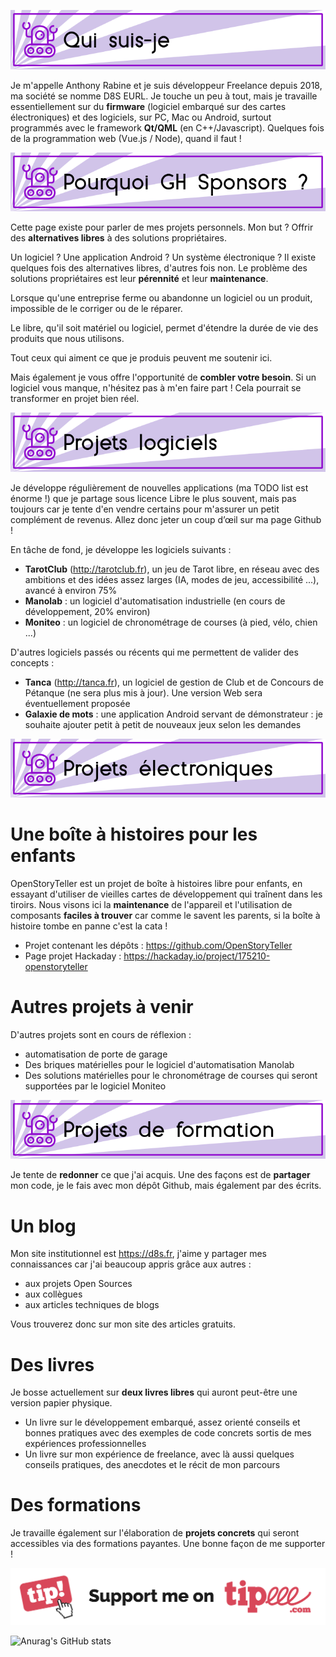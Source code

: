 ![img](title_qui_suis_je.png)

Je m'appelle Anthony Rabine et je suis développeur Freelance depuis 2018, ma société se nomme D8S EURL. Je touche un peu à tout, mais je travaille essentiellement sur du **firmware** (logiciel embarqué sur des cartes électroniques) et des logiciels, sur PC, Mac ou Android, surtout programmés avec le framework **Qt/QML** (en C++/Javascript). Quelques fois de la programmation web (Vue.js / Node), quand il faut !

![img](title_pourquoi_gh_sponsors.png)

Cette page existe pour parler de mes projets personnels. Mon but ? Offrir des **alternatives libres** à des solutions propriétaires.

Un logiciel ? Une application Android ? Un système électronique ? Il existe quelques fois des alternatives libres, d'autres fois non. Le problème des solutions propriétaires est leur **pérennité** et leur **maintenance**.

Lorsque qu'une entreprise ferme ou abandonne un logiciel ou un produit, impossible de le corriger ou de le réparer.

Le libre, qu'il soit matériel ou logiciel, permet d'étendre la durée de vie des produits que nous utilisons.

Tout ceux qui aiment ce que je produis peuvent me soutenir ici.

Mais également je vous offre l'opportunité de **combler votre besoin**. Si un logiciel vous manque, n'hésitez pas à m'en faire part ! Cela pourrait se transformer en projet bien réel.

![img](title_projets_logiciels.png)

Je développe régulièrement de nouvelles applications (ma TODO list est énorme !) que je partage sous licence Libre le plus souvent, mais pas toujours car je tente d'en vendre certains pour m'assurer un petit complément de revenus. Allez donc jeter un coup d’œil sur ma page Github !

En tâche de fond, je développe les logiciels suivants :

- **TarotClub** (http://tarotclub.fr), un jeu de Tarot libre, en réseau avec des ambitions et des idées assez larges (IA, modes de jeu, accessibilité ...), avancé à environ 75%
- **Manolab** : un logiciel d'automatisation industrielle (en cours de développement, 20% environ)
- **Moniteo** : un logiciel de chronométrage de courses (à pied, vélo, chien ...)

D'autres logiciels passés ou récents qui me permettent de valider des concepts :

- **Tanca** (http://tanca.fr), un logiciel de gestion de Club et de Concours de Pétanque (ne sera plus mis à jour). Une version Web sera éventuellement proposée
- **Galaxie de mots** : une application Android servant de démonstrateur : je souhaite ajouter petit à petit de nouveaux jeux selon les demandes

![img](title_projets_electroniques.png)

Une boîte à histoires pour les enfants
======================================

OpenStoryTeller est un projet de boîte à histoires libre pour enfants, en essayant d'utiliser de vieilles cartes de développement qui traînent dans les tiroirs. Nous visons ici la **maintenance** de l'appareil et l'utilisation de composants **faciles à trouver** car comme le savent les parents, si la boîte à histoire tombe en panne c'est la cata !

- Projet contenant les dépôts : https://github.com/OpenStoryTeller
- Page projet Hackaday : https://hackaday.io/project/175210-openstoryteller

Autres projets à venir
=======================

D'autres projets sont en cours de réflexion :

- automatisation de porte de garage
- Des briques matérielles pour le logiciel d'automatisation Manolab
- Des solutions matérielles pour le chronométrage de courses qui seront supportées par le logiciel Moniteo

![img](title_projets_de_formation.png)

Je tente de **redonner** ce que j'ai acquis. Une des façons est de **partager** mon code, je le fais avec mon dépôt Github, mais également par des écrits.

Un blog
=======================

Mon site institutionnel est https://d8s.fr, j'aime y partager mes connaissances car j'ai beaucoup appris grâce aux autres :

- aux projets Open Sources
- aux collègues
- aux articles techniques de blogs

Vous trouverez donc sur mon site des articles gratuits.

Des livres
=======================

Je bosse actuellement sur **deux livres libres** qui auront peut-être une version papier physique.

- Un livre sur le développement embarqué, assez orienté conseils et bonnes pratiques avec des exemples de code concrets sortis de mes expériences professionnelles
- Un livre sur mon expérience de freelance, avec là aussi quelques conseils pratiques, des anecdotes et le récit de mon parcours

Des formations
=======================

Je travaille également sur l'élaboration de **projets concrets** qui seront accessibles via des formations payantes. Une bonne façon de me supporter !

<a href="https://en.tipeee.com/d8s-we-generate-software/" rel="some text">![Foo](Button-Kit_Tipeee_10.png)</a>

![Anurag's GitHub stats](https://github-readme-stats.vercel.app/api?username=arabine&theme=shades-of-purple&show_icons=true)
